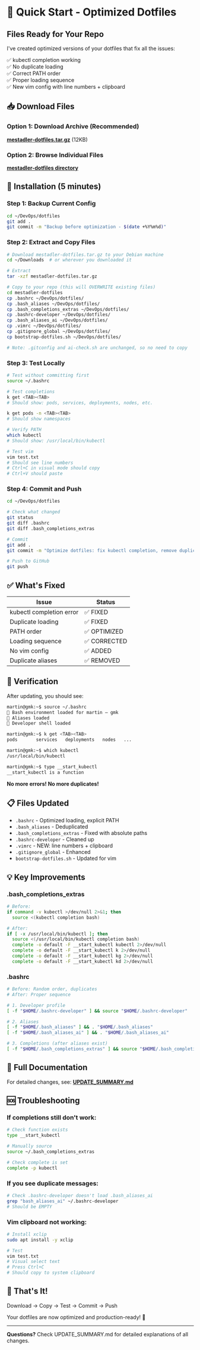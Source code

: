 # 🚀 Quick Start - Optimized Dotfiles

## Files Ready for Your Repo

I've created optimized versions of your dotfiles that fix all the issues:

✅ kubectl completion working  
✅ No duplicate loading  
✅ Correct PATH order  
✅ Proper loading sequence  
✅ New vim config with line numbers + clipboard  

## 📥 Download Files

### Option 1: Download Archive (Recommended)
**[mestadler-dotfiles.tar.gz](computer:///mnt/user-data/outputs/mestadler-dotfiles.tar.gz)** (12KB)

### Option 2: Browse Individual Files
**[mestadler-dotfiles directory](computer:///mnt/user-data/outputs/mestadler-dotfiles/)**

## 🔧 Installation (5 minutes)

### Step 1: Backup Current Config
```bash
cd ~/DevOps/dotfiles
git add .
git commit -m "Backup before optimization - $(date +%Y%m%d)"
```

### Step 2: Extract and Copy Files
```bash
# Download mestadler-dotfiles.tar.gz to your Debian machine
cd ~/Downloads  # or wherever you downloaded it

# Extract
tar -xzf mestadler-dotfiles.tar.gz

# Copy to your repo (this will OVERWRITE existing files)
cd mestadler-dotfiles
cp .bashrc ~/DevOps/dotfiles/
cp .bash_aliases ~/DevOps/dotfiles/
cp .bash_completions_extras ~/DevOps/dotfiles/
cp .bashrc-developer ~/DevOps/dotfiles/
cp .bash_aliases_ai ~/DevOps/dotfiles/
cp .vimrc ~/DevOps/dotfiles/
cp .gitignore_global ~/DevOps/dotfiles/
cp bootstrap-dotfiles.sh ~/DevOps/dotfiles/

# Note: .gitconfig and ai-check.sh are unchanged, so no need to copy
```

### Step 3: Test Locally
```bash
# Test without committing first
source ~/.bashrc

# Test completions
k get <TAB><TAB>
# Should show: pods, services, deployments, nodes, etc.

k get pods -n <TAB><TAB>
# Should show namespaces

# Verify PATH
which kubectl
# Should show: /usr/local/bin/kubectl

# Test vim
vim test.txt
# Should see line numbers
# Ctrl+C in visual mode should copy
# Ctrl+V should paste
```

### Step 4: Commit and Push
```bash
cd ~/DevOps/dotfiles

# Check what changed
git status
git diff .bashrc
git diff .bash_completions_extras

# Commit
git add .
git commit -m "Optimize dotfiles: fix kubectl completion, remove duplicates, add vim config"

# Push to GitHub
git push
```

## ✅ What's Fixed

| Issue | Status |
|-------|--------|
| kubectl completion error | ✅ FIXED |
| Duplicate loading | ✅ FIXED |
| PATH order | ✅ OPTIMIZED |
| Loading sequence | ✅ CORRECTED |
| No vim config | ✅ ADDED |
| Duplicate aliases | ✅ REMOVED |

## 🧪 Verification

After updating, you should see:

```bash
martin@gmk:~$ source ~/.bashrc
👋 Bash environment loaded for martin — gmk
🐋 Aliases loaded
🧩 Developer shell loaded

martin@gmk:~$ k get <TAB><TAB>
pods       services   deployments   nodes   ...

martin@gmk:~$ which kubectl
/usr/local/bin/kubectl

martin@gmk:~$ type __start_kubectl
__start_kubectl is a function
```

**No more errors! No more duplicates!**

## 📋 Files Updated

- `.bashrc` - Optimized loading, explicit PATH
- `.bash_aliases` - Deduplicated
- `.bash_completions_extras` - Fixed with absolute paths
- `.bashrc-developer` - Cleaned up
- `.vimrc` - NEW: line numbers + clipboard
- `.gitignore_global` - Enhanced
- `bootstrap-dotfiles.sh` - Updated for vim

## 💡 Key Improvements

### .bash_completions_extras
```bash
# Before:
if command -v kubectl >/dev/null 2>&1; then
  source <(kubectl completion bash)

# After:
if [ -x /usr/local/bin/kubectl ]; then
  source <(/usr/local/bin/kubectl completion bash)
  complete -o default -F __start_kubectl kubectl 2>/dev/null
  complete -o default -F __start_kubectl k 2>/dev/null
  complete -o default -F __start_kubectl kg 2>/dev/null
  complete -o default -F __start_kubectl kd 2>/dev/null
```

### .bashrc
```bash
# Before: Random order, duplicates
# After: Proper sequence

# 1. Developer profile
[ -f "$HOME/.bashrc-developer" ] && source "$HOME/.bashrc-developer"

# 2. Aliases
[ -f "$HOME/.bash_aliases" ] && . "$HOME/.bash_aliases"
[ -f "$HOME/.bash_aliases_ai" ] && . "$HOME/.bash_aliases_ai"

# 3. Completions (after aliases exist)
[ -f "$HOME/.bash_completions_extras" ] && source "$HOME/.bash_completions_extras"
```

## 📖 Full Documentation

For detailed changes, see:
**[UPDATE_SUMMARY.md](computer:///mnt/user-data/outputs/mestadler-dotfiles/UPDATE_SUMMARY.md)**

## 🆘 Troubleshooting

### If completions still don't work:
```bash
# Check function exists
type __start_kubectl

# Manually source
source ~/.bash_completions_extras

# Check complete is set
complete -p kubectl
```

### If you see duplicate messages:
```bash
# Check .bashrc-developer doesn't load .bash_aliases_ai
grep "bash_aliases_ai" ~/.bashrc-developer
# Should be EMPTY
```

### Vim clipboard not working:
```bash
# Install xclip
sudo apt install -y xclip

# Test
vim test.txt
# Visual select text
# Press Ctrl+C
# Should copy to system clipboard
```

## 🎉 That's It!

Download → Copy → Test → Commit → Push

Your dotfiles are now optimized and production-ready! 🚀

---

**Questions?** Check UPDATE_SUMMARY.md for detailed explanations of all changes.
